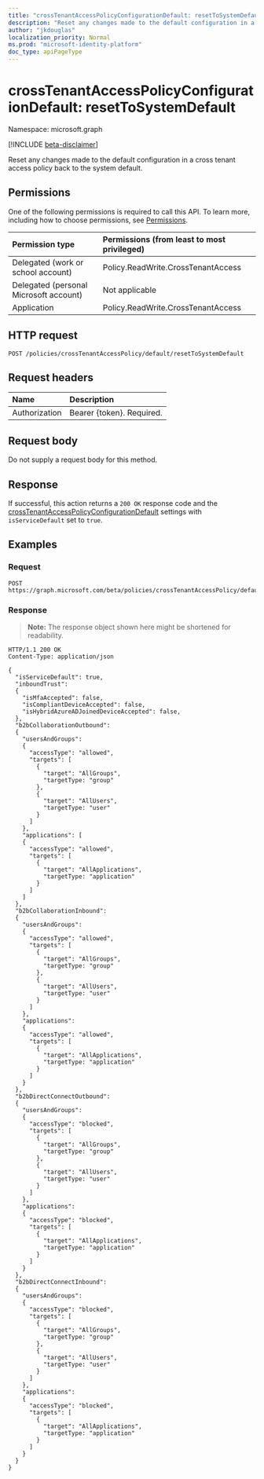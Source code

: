 ```yaml
---
title: "crossTenantAccessPolicyConfigurationDefault: resetToSystemDefault"
description: "Reset any changes made to the default configuration in a cross tenant access policy back to the system default."
author: "jkdouglas"
localization_priority: Normal
ms.prod: "microsoft-identity-platform"
doc_type: apiPageType
---
```


# crossTenantAccessPolicyConfigurationDefault: resetToSystemDefault

Namespace: microsoft.graph

[!INCLUDE [beta-disclaimer](../../includes/beta-disclaimer.md)]

Reset any changes made to the default configuration in a cross tenant access policy back to the system default.

## Permissions

One of the following permissions is required to call this API. To learn more, including how to choose permissions, see [Permissions](/graph/permissions-reference).

|Permission type|Permissions (from least to most privileged)|
|:---|:---|
|Delegated (work or school account)|Policy.ReadWrite.CrossTenantAccess|
|Delegated (personal Microsoft account)|Not applicable|
|Application|Policy.ReadWrite.CrossTenantAccess|

## HTTP request

<!-- {
  "blockType": "ignored"
}
-->

``` http
POST /policies/crossTenantAccessPolicy/default/resetToSystemDefault
```

## Request headers

|Name|Description|
|:---|:---|
|Authorization|Bearer {token}. Required.|

## Request body

Do not supply a request body for this method.

## Response

If successful, this action returns a `200 OK` response code and the [crossTenantAccessPolicyConfigurationDefault](../resources/crosstenantaccesspolicyconfigurationdefault.md) settings with `isServiceDefault` set to `true`.

## Examples

### Request

<!-- {
  "blockType": "request",
  "name": "crosstenantaccesspolicyconfigurationdefault_resettosystemdefault"
}
-->

``` http
POST https://graph.microsoft.com/beta/policies/crossTenantAccessPolicy/default/resetToSystemDefault
```

### Response

>**Note:** The response object shown here might be shortened for readability.
<!-- {
  "blockType": "response",
  "truncated": true,
  "@odata.type": "microsoft.graph.crossTenantAccessPolicyConfigurationDefault"
}
-->

``` http
HTTP/1.1 200 OK
Content-Type: application/json

{
  "isServiceDefault": true,
  "inboundTrust":
  {
    "isMfaAccepted": false,
    "isCompliantDeviceAccepted": false,
    "isHybridAzureADJoinedDeviceAccepted": false,
  },
  "b2bCollaborationOutbound":
  {
    "usersAndGroups":
    {
      "accessType": "allowed",
      "targets": [
        {
          "target": "AllGroups",
          "targetType: "group"
        },
        {
          "target": "AllUsers",
          "targetType: "user"
        }
      ]
    },
    "applications": [
    {
      "accessType": "allowed",
      "targets": [
        {
          "target": "AllApplications",
          "targetType: "application"
        }
      ]
    ]
  },
  "b2bCollaborationInbound":
  {
    "usersAndGroups":
    {
      "accessType": "allowed",
      "targets": [
        {
          "target": "AllGroups",
          "targetType: "group"
        },
        {
          "target": "AllUsers",
          "targetType: "user"
        }
      ]
    },
    "applications":
    {
      "accessType": "allowed",
      "targets": [
        {
          "target": "AllApplications",
          "targetType: "application"
        }
      ]
    }
  },
  "b2bDirectConnectOutbound":
  {
    "usersAndGroups":
    {
      "accessType": "blocked",
      "targets": [
        {
          "target": "AllGroups",
          "targetType: "group"
        },
        {
          "target": "AllUsers",
          "targetType: "user"
        }
      ]
    },
    "applications":
    {
      "accessType": "blocked",
      "targets": [
        {
          "target": "AllApplications",
          "targetType: "application"
        }
      ]
    }
  },
  "b2bDirectConnectInbound":
  {
    "usersAndGroups":
    {
      "accessType": "blocked",
      "targets": [
        {
          "target": "AllGroups",
          "targetType: "group"
        },
        {
          "target": "AllUsers",
          "targetType: "user"
        }
      ]
    },
    "applications":
    {
      "accessType": "blocked",
      "targets": [
        {
          "target": "AllApplications",
          "targetType: "application"
        }
      ]
    }
  }
}
```

